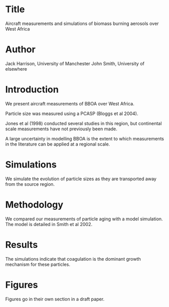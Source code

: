 # Title
Aircraft measurements and simulations of biomass burning aerosols over West Africa

# Author
Jack Harrison, University of Manchester
John Smith, University of elsewhere

# Introduction
We present aircraft measurements of BBOA over West Africa.

Particle size was measured using a PCASP (Bloggs et al 2004).

Jones et al (1998) conducted several studies in this region, but continental scale measurements have not previously been made.

A large uncertainty in modelling BBOA is the extent to which measurements in the literature can be applied at a regional scale.

# Simulations
We simulate the evolution of particle sizes as they are transported away from the source region.

# Methodology
We compared our measurements of particle aging with a model simulation. The model is detailed in Smith et al 2002.

# Results
The simulations indicate that coagulation is the dominant growth mechanism for these particles.

# Figures
Figures go in their own section in a draft paper.
